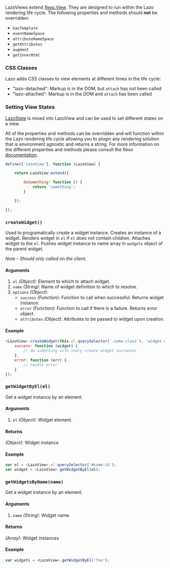LazoViews extend [flexo.View](https://github.com/lazojs/flexo/blob/master/docs/index.md#flexoview). They are designed
to run within the Lazo rendering life cycle. The following properties and methods should **not** be overridden:

* `hasTemplate`
* `eventNameSpace`
* `attributeNameSpace`
* `getAttributes`
* `augment`
* `getInnerHtml`

### CSS Classes
Lazo adds CSS classes to view elements at different times in the life cycle:

* "lazo-detached": Markup is in the DOM, but `attach` has not been called
* "lazo-attached": Markup is in the DOM and `attach` has been called

### Setting View States
[LazoState](#LazoState) is mixed into LazoView and can be used to set different states on a view.

All of the properties and methods can be overridden and will function within the Lazo rendering life cycle allowing
you to plugin any rendering solution that is environment agnostic and returns a string. For more information on the
different properties and methods please consult the flexo
[documentation](https://github.com/lazojs/flexo/blob/master/docs/index.md#flexoview).

```js
define(['lazoView'], function (LazoView) {

    return LazoView.extend({

        doSomething: function () {
            return 'something';
        }

    });

});
```
### `createWidget()`

Used to programatically create a widget instance. Creates an instance of a widget. Renders widget in `el`
if `el` does not contain children. Attaches widget to the `el`. Pushes widget instance to name array in `wudgets`
object of the parent widget.

*Note - Should only called on the client.*

#### Arguments
1. `el` *(Object)*: Element to which to attach widget.
2. `name` *(String)*: Name of widget definition to which to resolve.
3. `options` *(Object)*:
    - `success` *(Function)*: Function to call when successful. Returns widget instance.
    - `error` *(Function)*: Function to call if there is a failure. Returns error object.
    - `attributes` *(Object)*: Attributes to be passed to widget upon creation.

#### Example
```js
<LazoView>.createWidget(this.el.querySelector('.some-class'), 'widget-def-key', {
    success: function (widget) {
        // do something with newly create widget instances
    },
    error: function (err) {
        // handle error
    }
});
```

### `getWidgetByEl(el)`

Get a widget instance by an element.

#### Arguments
1. `el` *(Object)*: Widget element.

#### Returns
*(Object)*: Widget instance

#### Example
```js
var el = <LazoView>.el.querySelector('#some-id');
var widget = <LazoView>.getWidgetByEl(el);
```

### `getWidgetsByName(name)`

Get a widget instance by an element.

#### Arguments
1. `name` *(String)*: Widget name.

#### Returns
*(Array)*: Widget instances

#### Example
```js
var widgets = <LazoView>.getWidgetByEl('foo');
```